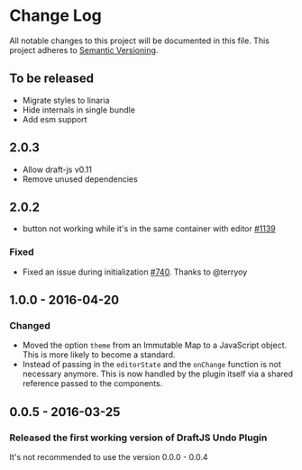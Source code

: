 # Change Log

All notable changes to this project will be documented in this file.
This project adheres to [Semantic Versioning](http://semver.org/).

## To be released

- Migrate styles to linaria
- Hide internals in single bundle
- Add esm support

## 2.0.3

- Allow draft-js v0.11
- Remove unused dependencies

## 2.0.2

- button not working while it's in the same container with editor [#1139](https://github.com/draft-js-plugins/draft-js-plugins/issues/1139)

### Fixed

- Fixed an issue during initialization [#740](https://github.com/draft-js-plugins/draft-js-plugins/pull/740). Thanks to @terryoy

## 1.0.0 - 2016-04-20

### Changed

- Moved the option `theme` from an Immutable Map to a JavaScript object. This is more likely to become a standard.
- Instead of passing in the `editorState` and the `onChange` function is not necessary anymore. This is now handled by the plugin itself via a shared reference passed to the components.

## 0.0.5 - 2016-03-25

### Released the first working version of DraftJS Undo Plugin

It's not recommended to use the version 0.0.0 - 0.0.4
